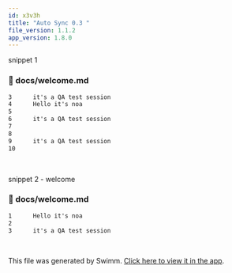 ```yaml
---
id: x3v3h
title: "Auto Sync 0.3 "
file_version: 1.1.2
app_version: 1.8.0
---
```


snippet 1
<!-- NOTE-swimm-snippet: the lines below link your snippet to Swimm -->
### 📄 docs/welcome.md
```markdown
3      it's a QA test session 
4      Hello it's noa
5      
6      it's a QA test session 
7      
8      
9      it's a QA test session 
10     
```

<br/>

snippet 2 - welcome
<!-- NOTE-swimm-snippet: the lines below link your snippet to Swimm -->
### 📄 docs/welcome.md
```markdown
1      Hello it's noa
2      
3      it's a QA test session 
```

<br/>

This file was generated by Swimm. [Click here to view it in the app](http://localhost:5000/repos/Z2l0aHViJTNBJTNBTm9hUmVwbyUzQSUzQU5vYW96ZXI=/docs/x3v3h).
